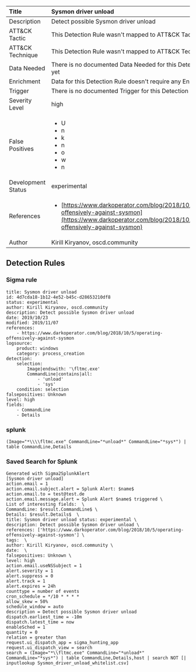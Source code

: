 | Title                | Sysmon driver unload                                                                                                                                                 |
|:---------------------|:------------------------------------------------------------------------------------------------------------------------------------------------------------|
| Description          | Detect possible Sysmon driver unload                                                                                                                                           |
| ATT&amp;CK Tactic    |   This Detection Rule wasn't mapped to ATT&amp;CK Tactic yet  |
| ATT&amp;CK Technique |  This Detection Rule wasn't mapped to ATT&amp;CK Technique yet  |
| Data Needed          |  There is no documented Data Needed for this Detection Rule yet  |
| Enrichment           |  Data for this Detection Rule doesn't require any Enrichments.  |
| Trigger              |  There is no documented Trigger for this Detection Rule yet  |
| Severity Level       | high |
| False Positives      | <ul><li>U</li><li>n</li><li>k</li><li>n</li><li>o</li><li>w</li><li>n</li></ul>  |
| Development Status   | experimental |
| References           | <ul><li>[https://www.darkoperator.com/blog/2018/10/5/operating-offensively-against-sysmon](https://www.darkoperator.com/blog/2018/10/5/operating-offensively-against-sysmon)</li></ul>  |
| Author               | Kirill Kiryanov, oscd.community |


## Detection Rules

### Sigma rule

```
title: Sysmon driver unload
id: 4d7cda18-1b12-4e52-b45c-d28653210df8
status: experimental
author: Kirill Kiryanov, oscd.community
description: Detect possible Sysmon driver unload
date: 2019/10/23
modified: 2019/11/07
references:
    - https://www.darkoperator.com/blog/2018/10/5/operating-offensively-against-sysmon
logsource:
    product: windows
    category: process_creation
detection:
    selection:
        Image|endswith: '\fltmc.exe'
        CommandLine|contains|all:
            - 'unload'
            - 'sys'
    condition: selection
falsepositives: Unknown
level: high
fields:
    - CommandLine
    - Details

```





### splunk
    
```
(Image="*\\\\fltmc.exe" CommandLine="*unload*" CommandLine="*sys*") | table CommandLine,Details
```






### Saved Search for Splunk

```
Generated with Sigma2SplunkAlert
[Sysmon driver unload]
action.email = 1
action.email.subject.alert = Splunk Alert: $name$
action.email.to = test@test.de
action.email.message.alert = Splunk Alert $name$ triggered \
List of interesting fields:  \
CommandLine: $result.CommandLine$ \
Details: $result.Details$  \
title: Sysmon driver unload status: experimental \
description: Detect possible Sysmon driver unload \
references: ['https://www.darkoperator.com/blog/2018/10/5/operating-offensively-against-sysmon'] \
tags:  \
author: Kirill Kiryanov, oscd.community \
date:  \
falsepositives: Unknown \
level: high
action.email.useNSSubject = 1
alert.severity = 1
alert.suppress = 0
alert.track = 1
alert.expires = 24h
counttype = number of events
cron_schedule = */10 * * * *
allow_skew = 50%
schedule_window = auto
description = Detect possible Sysmon driver unload
dispatch.earliest_time = -10m
dispatch.latest_time = now
enableSched = 1
quantity = 0
relation = greater than
request.ui_dispatch_app = sigma_hunting_app
request.ui_dispatch_view = search
search = (Image="*\\fltmc.exe" CommandLine="*unload*" CommandLine="*sys*") | table CommandLine,Details,host | search NOT [| inputlookup Sysmon_driver_unload_whitelist.csv]
```
